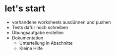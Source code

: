 # let's start
* vorhandene worksheets ausdünnen und pushen
* Tests dafür noch schreiben
* Übungsaufgabe erstellen
* Dokumentation
  * Unterteilung in Abschnitte
  * Kleine Hilfe